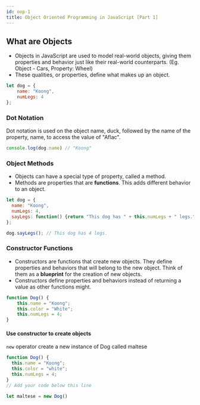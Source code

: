 ```yaml
---
id: oop-1
title: Object Oriented Programming in JavaScript [Part 1]
---
```


## What are Objects

- Objects in JavaScript are used to model real-world objects, giving them properties and behavior just like their real-world counterparts. (Eg. Object - Cars, Property: Wheel)
- These qualities, or properties, define what makes up an object. 

```javascript
let dog = {
    name: "Koong",
    numLegs: 4
};
```
### Dot Notation

Dot notation is used on the object name, duck, followed by the name of the property, name, to access the value of "Aflac".
```javascript
console.log(dog.name) // "Koong"
```

### Object Methods

- Objects can have a special type of property, called a method. 
- Methods are properties that are **functions**. This adds different behavior to an object. 

```javascript
let dog = {
  name: "Koong",
  numLegs: 4,
  sayLegs: function() {return "This dog has " + this.numLegs + " legs."}
};

dog.sayLegs(); // This dog has 4 legs.
```

### Constructor Functions

- Constructors are functions that create new objects. They define properties and behaviors that will belong to the new object. Think of them as a **blueprint** for the creation of new objects.
- Constructors define properties and behaviors instead of returning a value as other functions might.

```javascript
function Dog() {
    this.name = "Koong";
    this.color = "White";
    this.numLegs = 4;
}
```
#### Use constructor to create objects

`new` operator create a new instance of Dog called maltese

```javascript
function Dog() {
  this.name = "Koong";
  this.color = "white";
  this.numLegs = 4;
}
// Add your code below this line

let maltese = new Dog()
```

